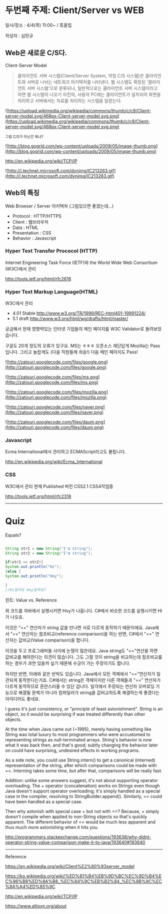 # 두번째 주제: Client/Server vs WEB

일시/장소 : 4/4(목) 11:00~ / 튜울립

작성자 : 심민규

## **Web은 새로운 C/S다.**

Client-Server Model

> 클라이언트 서버 시스템(Client/Server System, 약칭 C/S 시스템)은 클라이언트와 서버로 나뉘는 네트워크 아키텍처를 나타낸다. 웹 시스템도 확장된 '클라이언트 서버 시스템'으로 분류되나, 일반적으로는 클라이언트 서버 시스템이라고 하면 웹 시스템이 나오기 이전의, 사용자 PC에는 클라이언트가 설치되어 화면을 처리하고 서버에서는 자료를 처리하는 시스템을 일컫는다.

![https://upload.wikimedia.org/wikipedia/commons/thumb/c/c9/Client-server-model.svg/468px-Client-server-model.svg.png](https://upload.wikimedia.org/wikipedia/commons/thumb/c/c9/Client-server-model.svg/468px-Client-server-model.svg.png)

<sub>그럼 C/S가 아닌건 뭐냐?</sub>

![http://blog.gogrid.com/wp-content/uploads/2009/05/image-thumb.png](http://blog.gogrid.com/wp-content/uploads/2009/05/image-thumb.png)

http://en.wikipedia.org/wiki/TCP/IP

![http://i.technet.microsoft.com/dynimg/IC213263.gif](http://i.technet.microsoft.com/dynimg/IC213263.gif)


## Web의 특징

Web Browser / Server 아키텍처 (그림있으면 좋겠는데...)

  * Protocol : HTTP/HTTPS
  * Client : 웹브라우저
  * Data : HTML
  * Presentation : CSS
  * Behavior : Javascript

### Hyper Text Transfer Prococol (HTTP)

Internet Engineering Task Force (IETF)와 the World Wide Web Consortium (W3C)에서 관리

http://tools.ietf.org/html/rfc2616


### Hyper Text Markup Language(HTML)

W3C에서 관리

  * 4.01 Stable http://www.w3.org/TR/1999/REC-html401-19991224/
  * 5.1 draft http://www.w3.org/html/wg/drafts/html/master/

궁금해서 현재 영향력있는 인터넷 기업들의 메인 페이지를 W3C Validator로 돌려보았습니다.

구글도 20개 정도의 오류가 있구요. MS는 ㅎㅎㅎ
오픈소스 재단답게 Mozilla는 Pass 입니다.
그리고 놀랍게도 (다음 직원들께 죄송!) 다음 메인 페이지도 Pass!


![http://zatouri.googlecode.com/files/google.png](http://zatouri.googlecode.com/files/google.png)

![http://zatouri.googlecode.com/files/ms.png](http://zatouri.googlecode.com/files/ms.png)

![http://zatouri.googlecode.com/files/mozilla.png](http://zatouri.googlecode.com/files/mozilla.png)

![http://zatouri.googlecode.com/files/naver.png](http://zatouri.googlecode.com/files/naver.png)

![http://zatouri.googlecode.com/files/daum.png](http://zatouri.googlecode.com/files/daum.png)





### Javascript

Ecma International에서 관리하고 ECMAScript라고도 불립니다.

http://en.wikipedia.org/wiki/Ecma_International


### CSS

W3C에서 관리
현재 Published 버전 CSS2.1
CSS4작업중

http://tools.ietf.org/html/rfc2318


---


# Quiz

Equals?

```java

String str1 = new String("I'm string");
String str2 = new String("I'm string");

if(str1 == str2){
System.out.println("Hi");
}else {
System.out.println("Hoy");

}
//Hi일까요 Hoy일까요?
```

힌트: Value vs. Reference

위 코드를 자바에서 실행시키면 Hoy가 나옵니다.
C#에서 비슷한 코드를 실행시키면 Hi가 나오죠.

이것은 "==" 연산자가 string 값을 만나면 서로 다르게 동작하기 때문이에요.
Java에서 "==" 연산자는 참조비교(reference comparison)을 하는 반면,
C#에서 "==" 연산자는 값비교(Value comparison)을 합니다.

이것을 두고 프로그래머들 사이에 논쟁이 많은데요. Java string도 "=="연산을 하면 값비교를 해야한다는 의견이 많습니다. 그도 그럴 것이 string을 비교하는데 참조비교를 하는 경우가 과연 있을까 싶기 때문에 수긍이 가는 주장이기도 합니다.

하지만 반면, 아래와 같은 반박도 있습니다. Java에서 모든 객체에서 "=="연산자가 일관되게 동작한다는거죠. C#에서는 string은 객체이지만 다른 객체들과 "==" 연산자가 다르게 동작하므로 혼란스러울 수 있단 겁니다. 일각에서 주장되는 연산자 오버로딩 기능으로 해결될 문제가 아니라 컴파일러가 string을 값비교하도록 해결하는게 좋겠다는 아이디어도 좋네요.

I guess it's just consistency, or "principle of least astonishment". String is an object, so it would be surprising if was treated differently than other objects.

At the time when Java came out (~1995), merely having something like String was total luxury to most programmers who were accustomed to representing strings as null-terminated arrays. String's behavior is now what it was back then, and that's good; subtly changing the behavior later on could have surprising, undesired effects in working programs.

As a side note, you could use String.intern() to get a canonical (interned) representation of the string, after which comparisons could be made with ==. Interning takes some time, but after that, comparisons will be really fast.

Addition: unlike some answers suggest, it's not about supporting operator overloading. The + operator (concatenation) works on Strings even though Java doesn't support operator overloading; it's simply handled as a special case in the compiler, resolving to StringBuilder.append(). Similarly, == could have been handled as a special case.

Then why astonish with special case + but not with ==? Because, + simply doesn't compile when applied to non-String objects so that's quickly apparent. The different behavior of == would be much less apparent and thus much more astonishing when it hits you.

http://programmers.stackexchange.com/questions/193638/why-didnt-operator-string-value-comparison-make-it-to-java/193640#193640


---

Reference

https://en.wikipedia.org/wiki/Client%E2%80%93server_model

https://ko.wikipedia.org/wiki/%ED%81%B4%EB%9D%BC%EC%9D%B4%EC%96%B8%ED%8A%B8_%EC%84%9C%EB%B2%84_%EC%8B%9C%EC%8A%A4%ED%85%9C

http://en.wikipedia.org/wiki/TCP/IP

https://www.alljoyn.org/about
